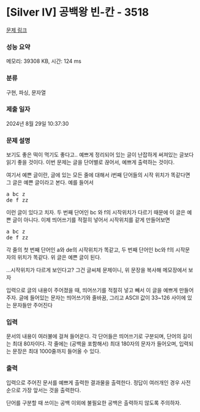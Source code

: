 # [Silver IV] 공백왕 빈-칸 - 3518 

[문제 링크](https://www.acmicpc.net/problem/3518) 

### 성능 요약

메모리: 39308 KB, 시간: 124 ms

### 분류

구현, 파싱, 문자열

### 제출 일자

2024년 8월 29일 10:37:30

### 문제 설명

<p>보기도 좋은 떡이 먹기도 좋다고.. 예쁘게 정리되어 있는 글이 난잡하게 써져있는 글보다 읽기 좋을 것이다. 이번 문제는 글을 단어별로 끊어서, 예쁘게 출력하는 것이다.</p>

<p>여기서 예쁜 글이란, 글에 있는 모든 줄에 대해서 i번째 단어들의 시작 위치가 똑같다면 그 글은 예쁜 글이라고 본다. 예를 들어서</p>

<pre>a bc z
de f zz</pre>

<p>이런 글이 있다고 치자. 두 번째 단어인 bc 와 f의 시작위치가 다르기 때문에 이 글은 예쁜 글이 아니다. 이제 띄어쓰기를 적절히 넣어서 시작위치를 같게 만들어보면</p>

<pre>a bc z
de f zz</pre>

<p>각 줄의 첫 번째 단어인 a와 de의 시작위치가 똑같고, 두 번째 단어인 bc와 f의 시작문자의 위치가 똑같다. 위 글은 예쁜 글이 된다.</p>

<p>...시작위치가 다르게 보인다고? 그건 글씨체 문제이니, 위 문장을 복사해 메모장에서 보자</p>

<p>입력으로 글의 내용이 주어졌을 때, 띄어쓰기를 적절히 넣고 빼서 이 글을 예쁘게 만들어주자. 글에 들어있는 문자는 띄어쓰기와 줄바꿈, 그리고 ASCII 값이 33~126 사이에 있는 문자들만 주어진다</p>

### 입력 

 <p>문서의 내용이 여러불에 걸쳐 들어온다. 각 단어들은 띄어쓰기로 구분되며, 단어의 길이는 최대 80자이다. 각 줄에는 (공백을 포함해서) 최대 180자의 문자가 들어오며, 입력되는 문장은 최대 1000줄까지 들어올 수 있다.</p>

### 출력 

 <p>입력으로 주어진 문서를 예쁘게 출력한 결과물을 출력한다. 정답이 여러개인 경우 사전순으로 가장 앞서는 것을 출력한다.</p>

<p>단어를 구분할 때 쓰이는 공백 이외에 불필요한 공백은 출력하지 않도록 주의하자.</p>

